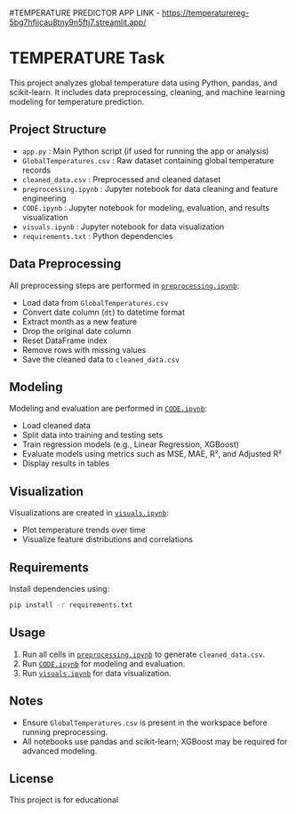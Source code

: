 
#TEMPERATURE PREDICTOR APP LINK  -    https://temperaturereg-5bg7hfjjcau8tny9n5ftj7.streamlit.app/


# TEMPERATURE Task

This project analyzes global temperature data using Python, pandas, and scikit-learn. It includes data preprocessing, cleaning, and machine learning modeling for temperature prediction.

## Project Structure

- `app.py` : Main Python script (if used for running the app or analysis)
- `GlobalTemperatures.csv` : Raw dataset containing global temperature records
- `cleaned_data.csv` : Preprocessed and cleaned dataset
- `preprocessing.ipynb` : Jupyter notebook for data cleaning and feature engineering
- `CODE.ipynb` : Jupyter notebook for modeling, evaluation, and results visualization
- `visuals.ipynb` : Jupyter notebook for data visualization
- `requirements.txt` : Python dependencies

## Data Preprocessing

All preprocessing steps are performed in [`preprocessing.ipynb`](preprocessing.ipynb):

- Load data from `GlobalTemperatures.csv`
- Convert date column (`dt`) to datetime format
- Extract month as a new feature
- Drop the original date column
- Reset DataFrame index
- Remove rows with missing values
- Save the cleaned data to `cleaned_data.csv`

## Modeling

Modeling and evaluation are performed in [`CODE.ipynb`](CODE.ipynb):

- Load cleaned data
- Split data into training and testing sets
- Train regression models (e.g., Linear Regression, XGBoost)
- Evaluate models using metrics such as MSE, MAE, R², and Adjusted R²
- Display results in tables

## Visualization

Visualizations are created in [`visuals.ipynb`](visuals.ipynb):

- Plot temperature trends over time
- Visualize feature distributions and correlations

## Requirements

Install dependencies using:

```sh
pip install -r requirements.txt
```

## Usage

1. Run all cells in [`preprocessing.ipynb`](preprocessing.ipynb) to generate `cleaned_data.csv`.
2. Run [`CODE.ipynb`](CODE.ipynb) for modeling and evaluation.
3. Run [`visuals.ipynb`](visuals.ipynb) for data visualization.

## Notes

- Ensure `GlobalTemperatures.csv` is present in the workspace before running preprocessing.
- All notebooks use pandas and scikit-learn; XGBoost may be required for advanced modeling.

## License

This project is for educational
